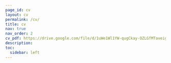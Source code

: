 ```yaml
---
page_id: cv
layout: cv
permalink: /cv/
title: cv
nav: true
nav_order: 2
cv_pdf: https://drive.google.com/file/d/1uWe1Wl1YW-qugCkay-OZLGfMTaveig4h/view?usp=sharing # you can also use external links here
description:
toc:
  sidebar: left
---
```

